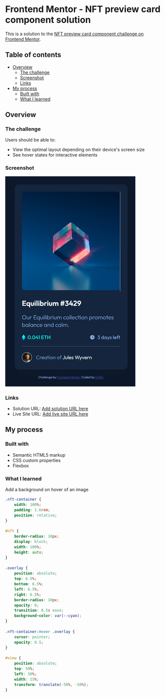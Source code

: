 # Frontend Mentor - NFT preview card component solution

This is a solution to the [NFT preview card component challenge on Frontend Mentor](https://www.frontendmentor.io/challenges/nft-preview-card-component-SbdUL_w0U).

## Table of contents

- [Overview](#overview)
  - [The challenge](#the-challenge)
  - [Screenshot](#screenshot)
  - [Links](#links)
- [My process](#my-process)
  - [Built with](#built-with)
  - [What I learned](#what-i-learned)

## Overview

### The challenge

Users should be able to:

- View the optimal layout depending on their device's screen size
- See hover states for interactive elements

### Screenshot

![Solution Desktop](./design/my-solution.png)

### Links

- Solution URL: [Add solution URL here](https://your-solution-url.com)
- Live Site URL: [Add live site URL here](https://your-live-site-url.com)

## My process

### Built with

- Semantic HTML5 markup
- CSS custom properties
- Flexbox

### What I learned

Add a background on hover of an image

```css
.nft-container {
	width: 100%;
	padding: 1.6rem;
	position: relative;
}

#nft {
	border-radius: 10px;
	display: block;
	width: 100%;
	height: auto;
}

.overlay {
	position: absolute;
	top: 6.5%;
	bottom: 6.5%;
	left: 6.5%;
	right: 6.5%;
	border-radius: 10px;
	opacity: 0;
	transition: 0.5s ease;
	background-color: var(--cyan);
}

.nft-container:hover .overlay {
	cursor: pointer;
	opacity: 0.5;
}

#view {
	position: absolute;
	top: 50%;
	left: 50%;
	width: 15%;
	transform: translate(-50%, -50%);
}
```
